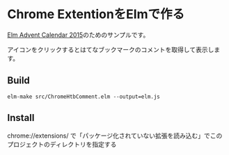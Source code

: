 # Chrome ExtentionをElmで作る

[Elm Advent Calendar 2015](http://qiita.com/advent-calendar/2015/elm)のためのサンプルです。

アイコンをクリックするとはてなブックマークのコメントを取得して表示します。


## Build
```
elm-make src/ChromeHtbComment.elm --output=elm.js
```

## Install
chrome://extensions/ で「パッケージ化されていない拡張を読み込む」でこのプロジェクトのディレクトリを指定する
